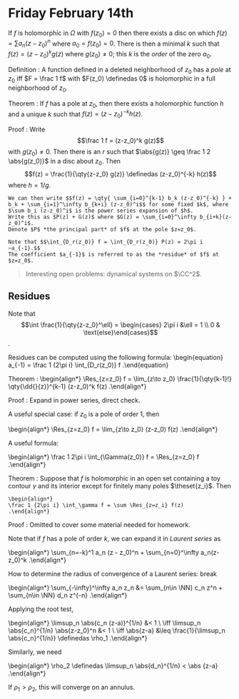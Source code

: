 # Friday February 14th

If $f$ is holomorphic in $\Omega$ with $f(z_0) = 0$ then there exists a disc on which $f(z) = \sum a_n (z-z_0)^n$ where $a_0 = f(z_0) = 0$.
There is then a minimal $k$ such that $f(z) = (z-z_0)^k g(z)$ where $g(z_0)\neq 0$; this $k$ is the *order* of the zero $a_0$.

Definition
: 	A function defined in a deleted neighborhood of $z_0$ has a *pole* at $z_0$ iff $F = \frac 1 f$ with $F(z_0) \definedas 0$ is holomorphic in a full neighborhood of $z_0$.

Theorem
: 	If $f$ has a pole at $z_0$, then there exists a holomorphic function $h$ and a unique $k$ such that $f(z) = (z-z_0)^{-k} h(z)$.

Proof
: 	Write $$\frac 1 f = (z-z_0)^k g(z)$$ with $g(z_0) \neq 0$.
	Then there is an $r$ such that $\abs{g(z)} \geq \frac 1 2 \abs{g(z_0)}$ in a disc about $z_0$.
	Then $$f(z) = \frac{1}{\qty{z-z_0} g(z)} \definedas (z-z_0)^{-k} h(z)$$ where $h = 1/g$.

	We can then write $$f(z) = \qty{ \sum_{i=0}^{k-1} b_k (z-z_0)^{-k} } + b_k + \sum_{i=1}^\infty b_{k+i} (z-z_0)^i$$ for some fixed $k$, where $\sum b_i (z-z_0)^i$ is the power series expansion of $h$.
	Write this as $P(z) + G(z)$ where $G(z) = \sum_{i=0}^\infty b_{i+k}(z-z_0)^i$.
	Denote $P$ *the principal part* of $f$ at the pole $z=z_0$.

	Note that $$\int_{D_r(z_0)} f = \int_{D_r(z_0)} P(z) = 2\pi i ~a_{-1}.$$
	The coefficient $a_{-1}$ is referred to as the *residue* of $f$ at $z=z_0$.

> Interesting open problems: dynamical systems on $\CC^2$.

## Residues

Note that $$\int \frac{1}{\qty{z-z_0}^\ell} = \begin{cases} 2\pi i &\ell = 1 \\ 0 & \text{else}\end{cases}$$.

Residues can be computed using the following formula:
\begin{equation}
a_{-1} = \frac 1 {2\pi i} \int_{D_r(z_0)} f
.\end{equation}

Theorem
:
	\begin{align*}
	\Res_{z=z_0} f = \lim_{z\to z_0} \frac{1}{\qty{k-1}!} \qty{\dd{}{z}}^{k-1} (z-z_0)^k f(z)
	.\end{align*}

Proof
: 	Expand in power series, direct check.

A useful special case: if $z_0$ is a pole of order 1, then

\begin{align*}
\Res_{z=z_0} f = \lim_{z\to z_0} (z-z_0) f(z)
.\end{align*}

A useful formula:

\begin{align*}
\frac 1 2\pi i \int_{\Gamma(z_0)} f = \Res_{z=z_0} f
.\end{align*}

Theorem
: 	Suppose that $f$ is holomorphic in an open set containing a toy contour $\gamma$ and its interior except for finitely many poles $\theset{z_i}$.
	Then

	\begin{align*}
	\frac 1 {2\pi i} \int_\gamma f = \sum \Res_{z=z_i} f(z)
	.\end{align*}

Proof
: 	Omitted to cover some material needed for homework.


Note that if $f$ has a pole of order $k$, we can expand it in *Laurent series* as

\begin{align*}
\sum_{n=-k}^1 a_n (z - z_0)^n + \sum_{n=0}^\infty a_n(z-z_0)^k
.\end{align*}

How to determine the radius of convergence of a Laurent series:
break 

\begin{align*}
\sum_{-\infty}^\infty a_n z_n
&= \sum_{n\in \NN} c_n z^n + \sum_{n\in \NN} d_n z^{-n} 
.\end{align*}

Applying the root test,

\begin{align*}
\limsup_n \abs{c_n (z-a)}^{1/n} &< 1 \\
\iff \limsup_n \abs{c_n}^{1/n} \abs{z-z_0}^n &< 1 \\
\iff \abs{z-a} &\leq \frac{1}{\limsup_n \abs{c_n}^{1/n}} \definedas \rho_1
.\end{align*}


Similarly, we need 

\begin{align*}
\rho_2 \definedas \limsup_n \abs{d_n}^{1/n} < \abs {z-a}
.\end{align*}

If $\rho_1> \rho_2$, this will converge on an annulus.
